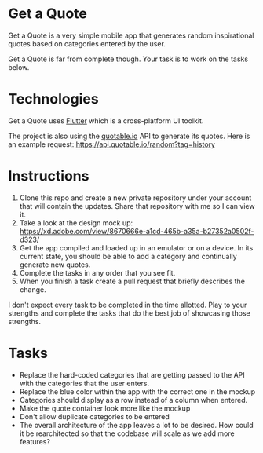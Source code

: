 # Get a Quote 

Get a Quote is a very simple mobile app that generates random inspirational quotes based on categories entered by the user.

Get a Quote is far from complete though. Your task is to work on the tasks below. 

# Technologies

Get a Quote uses [Flutter](https://flutter.dev/) which is a cross-platform UI toolkit.

The project is also using the [quotable.io](https://quotable.io) API to generate its quotes. Here is an example request: https://api.quotable.io/random?tag=history  

# Instructions

1. Clone this repo and create a new private repository under your account that will contain the updates. Share that repository with me so I can view it.
2. Take a look at the design mock up: https://xd.adobe.com/view/8670666e-a1cd-465b-a35a-b27352a0502f-d323/ 
2. Get the app compiled and loaded up in an emulator or on a device. In its current state, you should be able to add a category and continually generate new quotes. 
3. Complete the tasks in any order that you see fit.
4. When you finish a task create a pull request that briefly describes the change.

I don't expect every task to be completed in the time allotted. Play to your strengths and complete the tasks that do the best job of showcasing those strengths. 

# Tasks

- Replace the hard-coded categories that are getting passed to the API with the categories that the user enters.   
- Replace the blue color within the app with the correct one in the mockup
- Categories should display as a row instead of a column when entered.
- Make the quote container look more like the mockup
- Don't allow duplicate categories to be entered 
- The overall architecture of the app leaves a lot to be desired. How could it be rearchitected so that the codebase will scale as we add more features? 
